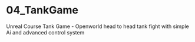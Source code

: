 # 04_TankGame
Unreal Course Tank Game - Openworld head to head tank fight with simple Ai and advanced control system
